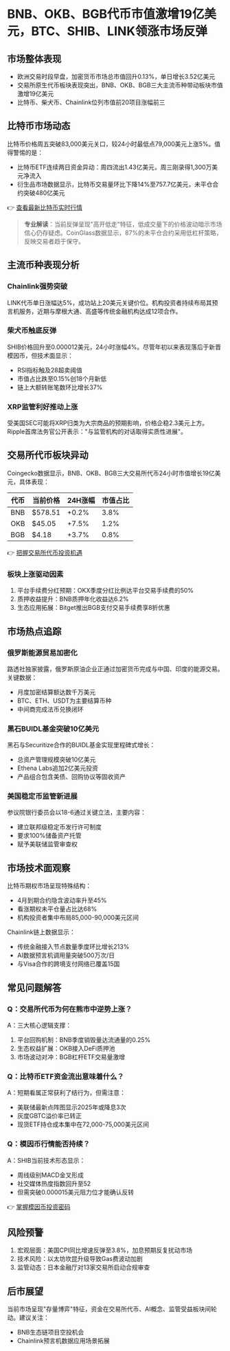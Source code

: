 # BNB、OKB、BGB代币市值激增19亿美元，BTC、SHIB、LINK领涨市场反弹

## 市场整体表现
- 欧洲交易时段早盘，加密货币市场总市值回升0.13%，单日增长3.52亿美元
- 交易所原生代币板块表现突出，BNB、OKB、BGB三大主流币种带动板块市值激增19亿美元
- 比特币、柴犬币、Chainlink位列市值前20项目涨幅前三

## 比特币市场动态
比特币价格周五突破83,000美元关口，较24小时最低点79,000美元上涨5%。值得警惕的是：

- 比特币ETF连续两日资金异动：周四流出1.43亿美元，周三刚录得1,300万美元净流入
- 衍生品市场数据显示，比特币交易量环比下降14%至757.7亿美元，未平仓合约突破480亿美元

👉 [查看最新比特币实时行情](https://bit.ly/okx_welcome)

> **专业解读**：当前反弹呈现"高开低走"特征，低成交量下的价格波动暗示市场信心仍存疑虑。CoinGlass数据显示，87%的未平仓合约采用低杠杆策略，反映交易者趋于保守。

## 主流币种表现分析
### Chainlink强势突破
LINK代币单日涨幅达5%，成功站上20美元关键价位。机构投资者持续布局其预言机服务，近期与摩根大通、高盛等传统金融机构达成12项合作。

### 柴犬币触底反弹
SHIB价格回升至0.000012美元，24小时涨幅4%。尽管年初以来表现落后于新晋模因币，但技术面显示：
- RSI指标触及28超卖阈值
- 市值占比跌至0.15%创18个月新低
- 链上大额转账笔数环比增长37%

### XRP监管利好推动上涨
受美国SEC可能将XRP归类为大宗商品的预期影响，价格企稳2.3美元上方。Ripple首席法务官公开表示："与监管机构的对话取得实质性进展"。

## 交易所代币板块异动
Coingecko数据显示，BNB、OKB、BGB三大交易所代币24小时市值增长19亿美元，具体表现：

| 代币 | 当前价格 | 24H涨幅 | 市值占比 |
|------|----------|---------|----------|
| BNB  | $578.51  | +0.2%   | 3.8%     |
| OKB  | $45.05   | +7.5%   | 1.2%     |
| BGB  | $4.18    | +3.7%   | 0.8%     |

👉 [把握交易所代币投资机遇](https://bit.ly/okx_welcome)

### 板块上涨驱动因素
1. 平台手续费分红预期：OKX季度分红比例达平台交易手续费的50%
2. 质押收益提升：BNB质押年化收益达6.2%
3. 生态应用拓展：Bitget推出BGB支付交易手续费享8折优惠

## 市场热点追踪
### 俄罗斯能源贸易加密化
路透社独家披露，俄罗斯原油企业正通过加密货币完成与中国、印度的能源交易。关键数据：
- 月度加密结算额达数千万美元
- BTC、ETH、USDT为主要结算币种
- 中间商完成法币兑换闭环

### 黑石BUIDL基金突破10亿美元
黑石与Securitize合作的BUIDL基金实现里程碑式增长：
- 总资产管理规模突破10亿美元
- Ethena Labs追加2亿美元投资
- 产品组合包含美债、回购协议等固收资产

### 美国稳定币监管新进展
参议院银行委员会以18-6通过关键立法，主要内容：
- 建立联邦级稳定币发行许可制度
- 要求100%储备资产托管
- 赋予美联储监管审查权

## 市场技术面观察
比特币期权市场呈现特殊结构：
- 4月到期合约隐含波动率升至45%
- 看涨期权未平仓量占比达68%
- 机构投资者集中布局85,000-90,000美元区间

Chainlink链上数据显示：
- 传统金融接入节点数量季度环比增长213%
- AI数据预言机调用量突破500万次/日
- 与Visa合作的跨境支付网络已覆盖15国

## 常见问题解答
### Q：交易所代币为何在熊市中逆势上涨？
A：三大核心逻辑支撑：
1. 平台回购机制：BNB季度销毁量达流通量的0.25%
2. 生态权益扩展：OKB接入DeFi质押池
3. 市场波动对冲：BGB杠杆ETF交易量激增

### Q：比特币ETF资金流出意味着什么？
A：短期看属正常获利了结行为，但需注意：
- 美联储最新点阵图显示2025年或降息3次
- 灰度GBTC溢价率已转正
- 现货ETF持仓成本集中在72,000-75,000美元区间

### Q：模因币行情能否持续？
A：SHIB当前技术形态显示：
- 周线级别MACD金叉形成
- 社交媒体热度指数回升至52
- 但需突破0.000015美元阻力位才能确认反转

👉 [掌握模因币投资密码](https://bit.ly/okx_welcome)

## 风险预警
1. 宏观层面：美国CPI同比增速反弹至3.8%，加息预期反复扰动市场
2. 技术风险：以太坊坎昆升级导致Gas费波动加剧
3. 监管动态：日本金融厅对13家交易所启动合规审查

## 后市展望
当前市场呈现"存量博弈"特征，资金在交易所代币、AI概念、监管受益板块间轮动。建议关注：
- BNB生态链项目空投机会
- Chainlink预言机数据应用场景拓展
